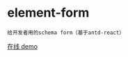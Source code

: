 # element-form

```
给开发者用的schema form（基于antd-react）
```

[在线 demo](https://ayiaq1.github.io/element-form/)

